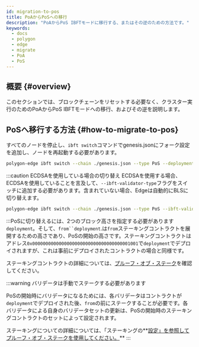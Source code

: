```yaml
---
id: migration-to-pos
title: PoAからPoSへの移行
description: "PoAからPoS IBFTモードに移行する、またはその逆のための方法です。"
keywords:
  - docs
  - polygon
  - edge
  - migrate
  - PoA
  - PoS
---
```


## 概要 {#overview}

このセクションでは、ブロックチェーンをリセットする必要なく、クラスター実行のためのPoAからPoS IBFTモードへの移行、およびその逆を説明します。

## PoSへ移行する方法 {#how-to-migrate-to-pos}

すべてのノードを停止し、`ibft switch`コマンドでgenesis.jsonにフォーク設定を追加し、ノードを再起動する必要があります。

````bash
polygon-edge ibft switch --chain ./genesis.json --type PoS --deployment 100 --from 200
````
:::caution ECDSAを使用している場合の切り替え
ECDSAを使用する場合、ECDSAを使用していることを言及して、`--ibft-validator-type`フラグをスイッチに追加する必要があります。含まれていない場合、Edgeは自動的にBLSに切り替えます。

````bash
polygon-edge ibft switch --chain ./genesis.json --type PoS --ibft-validator-type ecdsa --deployment 100 --from 200
````
:::PoSに切り替えるには、2つのブロック高さを指定する必要があります`deployment`。そして、`from``deployment`.は`from`ステーキングコントラクトを展開するための高さであり、PoSの開始の高さです。ステーキングコントラクトはアドレス`0x0000000000000000000000000000000000001001`で`deployment`でデプロイされますが、これは事前にデプロイされたコントラクトの場合と同様です。

ステーキングコントラクトの詳細については、[プルーフ・オブ・ステーク](/docs/edge/consensus/pos-concepts)を確認してください。

:::warning バリデータは手動でステークする必要があります

PoSの開始時にバリデータになるためには、各バリデータはコントラクトが`deployment`でデプロイされた後、`from`の前にステークすることが必要です。各バリデータによる自身のバリデータセットの更新は、PoSの開始時のステーキングコントラクトのセットによって設定されます。

ステーキングについての詳細については、「ステーキングの**[設定」を参照してプルーフ・オブ・ステークを使用してください。](/docs/edge/consensus/pos-stake-unstake)**
:::
